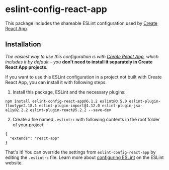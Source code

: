 # eslint-config-react-app

This package includes the shareable ESLint configuration used by [Create React App](https://github.com/facebookincubator/create-react-app).

## Installation

*The easiest way to use this configuration is with [Create React App](https://github.com/facebookincubator/create-react-app), which includes it by default – you* **don't need to install it separately in Create React App projects.**

If you want to use this ESLint configuration in a project not built with Create React App, you can install it with following steps.

1. Install this package, ESLint and the necessary plugins:

  ```
  npm install eslint-config-react-app@6.1.2 eslint@3.5.0 eslint-plugin-flowtype2.18.1 eslint-plugin-import@1.12.0 eslint-plugin-jsx-a11y@2.2.2 eslint-plugin-react@5.2.2 --save-dev
  ```

2. Create a file named `.eslintrc` with following contents in the root folder of your project:

  ```
  {
    "extends": "react-app"
  }
  ```

  That's it! You can override the settings from `eslint-config-react-app` by editing the `.eslintrc` file. Learn more about [configuring ESLint](http://eslint.org/docs/user-guide/configuring) on the ESLint website.
